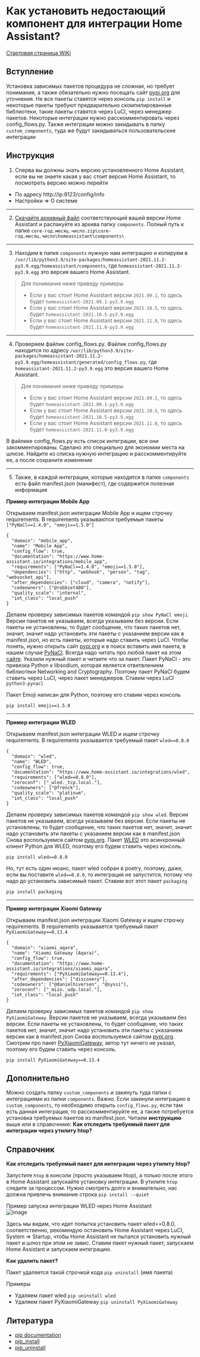 # Как установить недостающий компонент для интеграции Home Assistant?

[Стартовая страница WiKi](https://github.com/DivanX10/wiki#readme)

## Вступление

Установка зависимых пакетов процедура не сложная, но требует понимания, а также обязательно нужно посещать сайт [pypi.org](https://pypi.org) для уточнения. Не все пакеты ставятся через консоль `pip install` и некоторые пакеты требуют предварительно скомпилированные библиотеки, такие пакеты ставятся через LuCI, через менеджер пакетов. Некоторые интеграции нужно расскомментировать через config_flows.py. Также интеграции можно закидывать в папку `custom_components`, туда же будут закидываться пользовательские интеграции 



## Инструкция
1) Сперва вы должны знать версию установленного Home Assistant, если вы не знаете какая у вас стоит версия Home Assistant, то посмотреть версию можно перейти 
* По адресу http://ip:8123/config/info
* Настройки => О системе

***

2) [Скачайте архивный файл](https://github.com/home-assistant/core/tags) соответствующий вашей версии Home Assistant и распакуйте из архива папку `components`. Полный путь к папке `core-год.месяц.число.zip\core-год.месяц.число\homeassistant\components\`

***

3) Находим в папке `components` нужную нам интеграцию и копируем в `/usr/lib/python3.9/site-packages/homeassistant-2021.11.2-py3.9.egg/homeassistant/components`, где `homeassistant-2021.11.2-py3.9.egg` это версия вашего Home Assistant. 

> Для понимания ниже приведу примеры
> * Если у вас стоит Home Assistant версии `2021.09.1`, то здесь будет `homeassistant-2021.09.1-py3.9.egg`
> * Если у вас стоит Home Assistant версии `2021.10.5`, то здесь будет `homeassistant-2021.10.5-py3.9.egg`
> * Если у вас стоит Home Assistant версии `2021.11.0`, то здесь будет `homeassistant-2021.11.0-py3.9.egg`

***

4) Проверяем файлик config_flows.py. Файлик config_flows.py находится по адресу `/usr/lib/python3.9/site-packages/homeassistant-2021.11.2-py3.9.egg/homeassistant/generated/config_flows.py`, где `homeassistant-2021.11.2-py3.9.egg` это версия вашего Home Assistant.

> Для понимания ниже приведу примеры
> * Если у вас стоит Home Assistant версии `2021.09.1`, то здесь будет `homeassistant-2021.09.1-py3.9.egg`
> * Если у вас стоит Home Assistant версии `2021.10.5`, то здесь будет `homeassistant-2021.10.5-py3.9.egg`
> * Если у вас стоит Home Assistant версии `2021.11.0`, то здесь будет `homeassistant-2021.11.0-py3.9.egg`

В файлике config_flows.py есть список интеграции, все они закомментированы. Сделано это специально для экономии места на шлюзе. Найдите из списка нужную интеграцию и расскомментируйте ее, а после сохраните изменение

***

5) Также, в каждой интеграции, которые находятся в папке `components` есть файл manifest.json (манифест), где содержится полезная информация

**Пример интеграции Mobile App**

Открываем manifest.json интеграции Mobile App и ищем строчку requirements. В requirements указываются требуемые пакеты `["PyNaCl==1.4.0", "emoji==1.5.0"]`
```
{
  "domain": "mobile_app",
  "name": "Mobile App",
  "config_flow": true,
  "documentation": "https://www.home-assistant.io/integrations/mobile_app",
  "requirements": ["PyNaCl==1.4.0", "emoji==1.5.0"],
  "dependencies": ["http", "webhook", "person", "tag", "websocket_api"],
  "after_dependencies": ["cloud", "camera", "notify"],
  "codeowners": ["@robbiet480"],
  "quality_scale": "internal",
  "iot_class": "local_push"
}
```
Делаем проверку зависимых пакетов командой `pip show PyNaCl emoji`. Версии пакетов не указываем, всегда указываем без версии.
Если пакеты не установлены, то будет сообщение, что таких пакетов нет, значит, значит надо установить эти пакеты с указанием версии как в manifest.json, но есть пакеты, которые надо ставить через LuCI. Чтобы понять,  нужно открыть сайт [pypi.org](https://pypi.org) и в поиск вставить имя пакета, в нашем случае [PyNaCl](https://pypi.org/project/PyNaCl/). Всегда надо читать про любой пакет на этом [сайте](https://pypi.org). Указали нужный пакет и читаете что за пакет. Пакет PyNaCl - это привязка Python к libsodium, которая является ответвлением библиотеки Networking and Cryptography. Поэтому пакет PyNaCl будем ставить через LuCI, через пакет менеджеров. Ставим через LuCI `python3-pynacl`  

Пакет Emoji написан для Python, поэтому его ставим через консоль
```
pip install emoji==1.5.0
```


***


**Пример интеграции WLED**

Открываем manifest.json интеграции WLED и ищем строчку requirements. В requirements указывается требуемый пакет `wled==0.8.0`

```
{
  "domain": "wled",
  "name": "WLED",
  "config_flow": true,
  "documentation": "https://www.home-assistant.io/integrations/wled",
  "requirements": ["wled==0.8.0"],
  "zeroconf": ["_wled._tcp.local."],
  "codeowners": ["@frenck"],
  "quality_scale": "platinum",
  "iot_class": "local_push"
}
```
Делаем проверку зависимых пакетов командой `pip show wled`. Версии пакетов не указываем, всегда указываем без версии.
Если пакеты не установлены, то будет сообщение, что таких пакетов нет, значит, значит надо установить эти пакеты с указанием версии как в manifest.json
Снова воспользуемся сайтом [pypi.org](https://pypi.org). Пакет [WLED](https://pypi.org/project/wled/) это асинхронный клиент Python для WLED, поэтому его будем ставить через консоль.

```
pip install wled==0.8.0
```

Но, тут есть один нюанс, пакет wled собран в poetry, поэтому, даже, если вы поставите `wled==0.8.0`, то интеграция не запустится, потому что надо до установить зависимый пакет. Ставим вот этот пакет `packaging`
```
pip install packaging
```


***

**Пример интеграции Xiaomi Gateway**

Открываем manifest.json интеграции Xiaomi Gateway и ищем строчку requirements. В requirements указывается требуемый пакет `PyXiaomiGateway==0.13.4`

```
{
  "domain": "xiaomi_aqara",
  "name": "Xiaomi Gateway (Aqara)",
  "config_flow": true,
  "documentation": "https://www.home-assistant.io/integrations/xiaomi_aqara",
  "requirements": ["PyXiaomiGateway==0.13.4"],
  "after_dependencies": ["discovery"],
  "codeowners": ["@danielhiversen", "@syssi"],
  "zeroconf": ["_miio._udp.local."],
  "iot_class": "local_push"
}
```

Делаем проверку зависимых пакетов командой `pip show PyXiaomiGateway`. Версии пакетов не указываем, всегда указываем без версии.
Если пакеты не установлены, то будет сообщение, что таких пакетов нет, значит, значит надо установить эти пакеты с указанием версии как в manifest.json
Снова воспользуемся сайтом [pypi.org](https://pypi.org). Смотрим про пакет [PyXiaomiGateway](https://pypi.org/project/PyXiaomiGateway/), автор тут ничего не указал, поэтому его будем ставить через консоль.

```
pip install PyXiaomiGateway==0.13.4
```

## Дополнительно
Можно создать папку `custom_components` и закинуть туда папки с интеграциями из папки `components`. Важно. Если закинули интеграцию в `custom_components`, то необходимо открыть `config_flows.py`, если там есть данная интеграция, то расскомментируйте ее, а также потребуется установка требуемых пакетов из manifest.json. Читаем **инструкцию** выше или в справочнике: **Как отследить требуемый пакет для интеграции через утилиту htop?**


## Справочник

**Как отследить требуемый пакет для интеграции через утилиту htop?**

Запустите `htop` в консоли (просто указываем htop), а только после этого в Home Assistant запускайте установку интеграции. В утилите `htop` следите за процессом. Нужно смотреть долго и внимательно, нас должна привлечь внимание строка `pip install --quiet`

Пример запуска интеграции WLED через Home Assistant  
![image](https://user-images.githubusercontent.com/64090632/143303268-0ab0addf-3f97-46b7-a347-637dba31845c.png)


Здесь мы видим, что идет попытка установить пакет wled==0.8.0, соответственно, рекомендую остановить Home Assistant через LuCI, System => Startup, чтобы Home Assistant не пытался установить нужный пакет и шлюз при этом не завис. Ставим пакет нужный пакет, запускаем Home Assistant и запускаем интеграцию.  

**Как удалить пакет?**

Пакет удаляется такой строчкой кода `pip uninstall` (имя пакета)

Примеры
* Удаляем пакет wled `pip uninstall wled`
* Удаляем пакет PyXiaomiGateway `pip uninstall PyXiaomiGateway`


## Литература
* [pip documentation](https://pip.pypa.io/en/stable/)
* [pip_install](https://pip.pypa.io/en/stable/cli/pip_install/)
* [pip_uninstall](https://pip.pypa.io/en/stable/cli/pip_uninstall/)

